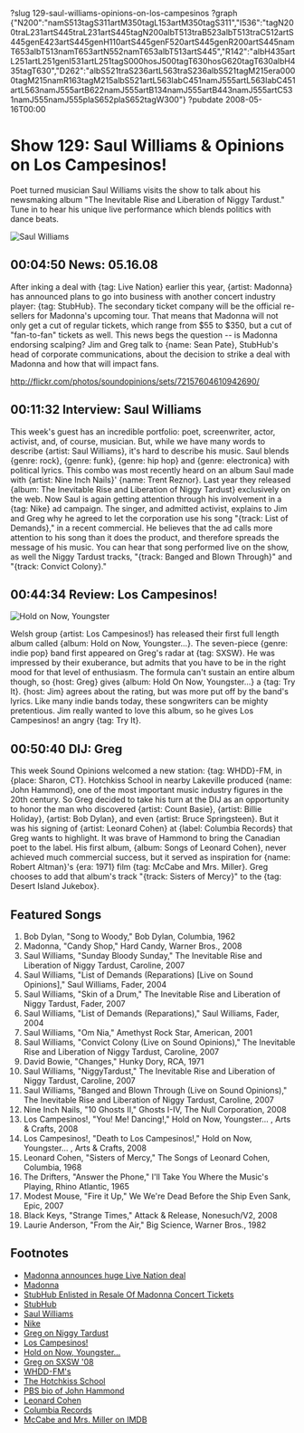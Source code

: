 ?slug 129-saul-williams-opinions-on-los-campesinos
?graph {"N200":"namS513tagS311artM350tagL153artM350tagS311","I536":"tagN200traL231artS445traL231artS445tagN200albT513traB523albT513traC512artS445genE423artS445genH110artS445genF520artS445genR200artS445namT653albT513namT653artN552namT653albT513artS445","R142":"albH435artL251artL251genI531artL251tagS000hosJ500tagT630hosG620tagT630albH435tagT630","D262":"albS521traS236artL563traS236albS521tagM215era0000tagM215namR163tagM215albS521artL563labC451namJ555artL563labC451artL563namJ555artB622namJ555artB134namJ555artB443namJ555artC531namJ555namJ555plaS652plaS652tagW300"}
?pubdate 2008-05-16T00:00

# Show 129: Saul Williams & Opinions on Los Campesinos!
Poet turned musician Saul Williams visits the show to talk about his newsmaking album "The Inevitable Rise and Liberation of Niggy Tardust." Tune in to hear his unique live performance which blends politics with dance beats.

![Saul Williams](http://static.soundopinions.org/images/2008/saulwilliams.jpg)

## 00:04:50 News: 05.16.08
After inking a deal with {tag: Live Nation} earlier this year, {artist: Madonna} has announced plans to go into business with another concert industry player: {tag: StubHub}. The secondary ticket company will be the official re-sellers for Madonna's upcoming tour. That means that Madonna will not only get a cut of regular tickets, which range from $55 to $350, but a cut of "fan-to-fan" tickets as well. This news begs the question -- is Madonna endorsing scalping? Jim and Greg talk to {name: Sean Pate}, StubHub's head of corporate communications, about the decision to strike a deal with Madonna and how that will impact fans.

http://flickr.com/photos/soundopinions/sets/72157604610942690/

## 00:11:32 Interview: Saul Williams
This week's guest has an incredible portfolio: poet, screenwriter, actor, activist, and, of course, musician. But, while we have many words to describe {artist: Saul Williams}, it's hard to describe his music. Saul blends {genre: rock}, {genre: funk}, {genre: hip hop} and {genre: electronica} with political lyrics. This combo was most recently heard on an album Saul made with {artist: Nine Inch Nails}' {name: Trent Reznor}. Last year they released {album: The Inevitable Rise and Liberation of Niggy Tardust} exclusively on the web. Now Saul is again getting attention through his involvement in a {tag: Nike} ad campaign. The singer, and admitted activist, explains to Jim and Greg why he agreed to let the corporation use his song "{track: List of Demands}," in a recent commercial. He believes that the ad calls more attention to his song than it does the product, and therefore spreads the message of his music. You can hear that song performed live on the show, as well the Niggy Tardust tracks, "{track: Banged and Blown Through}" and "{track: Convict Colony}."

## 00:44:34 Review: Los Campesinos!
![Hold on Now, Youngster](http://is1.mzstatic.com/image/thumb/Music/v4/2f/07/9b/2f079b45-7991-3786-2b71-8faf24cdbffe/source/600x600bb.jpg "256399168/594736099")

Welsh group {artist: Los Campesinos!} has released their first full length album called {album: Hold on Now, Youngster...}. The seven-piece {genre: indie pop} band first appeared on Greg's radar at {tag: SXSW}. He was impressed by their exuberance, but admits that you have to be in the right mood for that level of enthusiasm. The formula can't sustain an entire album though, so {host: Greg} gives {album: Hold On Now, Youngster...} a {tag: Try It}. {host: Jim} agrees about the rating, but was more put off by the band's lyrics. Like many indie bands today, these songwriters can be mighty pretentious. Jim really wanted to love this album, so he gives Los Campesinos! an angry {tag: Try It}.

## 00:50:40 DIJ: Greg
This week Sound Opinions welcomed a new station: {tag: WHDD}-FM, in {place: Sharon, CT}. Hotchkiss School in nearby Lakeville produced {name: John Hammond}, one of the most important music industry figures in the 20th century. So Greg decided to take his turn at the DIJ as an opportunity to honor the man who discovered {artist: Count Basie}, {artist: Billie Holiday}, {artist: Bob Dylan}, and even {artist: Bruce Springsteen}. But it was his signing of {artist: Leonard Cohen} at {label: Columbia Records} that Greg wants to highlight. It was brave of Hammond to bring the Canadian poet to the label. His first album, {album: Songs of Leonard Cohen}, never achieved much commercial success, but it served as inspiration for {name: Robert Altman}'s {era: 1971} film {tag: McCabe and Mrs. Miller}. Greg chooses to add that album's track "{track: Sisters of Mercy}" to the {tag: Desert Island Jukebox}.

## Featured Songs
1. Bob Dylan, "Song to Woody," Bob Dylan, Columbia, 1962
2. Madonna, "Candy Shop," Hard Candy, Warner Bros., 2008
3. Saul Williams, "Sunday Bloody Sunday," The Inevitable Rise and Liberation of Niggy Tardust, Caroline, 2007 
1. Saul Williams, "List of Demands (Reparations) [Live on Sound Opinions]," Saul Williams, Fader, 2004 
4. Saul Williams, "Skin of a Drum," The Inevitable Rise and Liberation of Niggy Tardust, Fader, 2007
5. Saul Williams, "List of Demands (Reparations)," Saul Williams, Fader, 2004
6. Saul Williams, "Om Nia," Amethyst Rock Star, American, 2001
7. Saul Williams, "Convict Colony (Live on Sound Opinions)," The Inevitable Rise and Liberation of Niggy Tardust, Caroline, 2007
8. David Bowie, "Changes," Hunky Dory, RCA, 1971
9. Saul Williams, "NiggyTardust," The Inevitable Rise and Liberation of Niggy Tardust, Caroline, 2007
10. Saul Williams, "Banged and Blown Through (Live on Sound Opinions)," The Inevitable Rise and Liberation of Niggy Tardust, Caroline, 2007
11. Nine Inch Nails, "10 Ghosts II," Ghosts I-IV, The Null Corporation, 2008
12. Los Campesinos!, "You! Me! Dancing!," Hold on Now, Youngster... , Arts & Crafts, 2008
13. Los Campesinos!, "Death to Los Campesinos!," Hold on Now, Youngster... , Arts & Crafts, 2008
14. Leonard Cohen, "Sisters of Mercy," The Songs of Leonard Cohen, Columbia, 1968
15. The Drifters, "Answer the Phone," I'll Take You Where the Music's Playing, Rhino Atlantic, 1965
16. Modest Mouse, "Fire it Up," We We're Dead Before the Ship Even Sank, Epic, 2007
17. Black Keys, "Strange Times," Attack & Release, Nonesuch/V2, 2008
18. Laurie Anderson, "From the Air," Big Science, Warner Bros., 1982

## Footnotes
- [Madonna announces huge Live Nation deal](http://www.msnbc.msn.com/id/21324512/)
- [Madonna](http://www.madonna.com/)
- [StubHub Enlisted in Resale Of Madonna Concert Tickets](http://online.wsj.com/article/SB121028659029779015.html?mod=googlenews_wsj)
- [StubHub](http://www.stubhub.com/)
- [Saul Williams](http://www.myspace.com/saulwilliams)
- [Nike](http://www.nike.com/)
- [Greg on Niggy Tardust](http://leisureblogs.chicagotribune.com/turn_it_up/2008/04/saul-williams-s.html)
- [Los Campesinos!](http://www.loscampesinos.com/)
- [Hold on Now, Youngster...](http://www.metacritic.com/music/hold-on-now-youngster/los-campesinos!)
- [Greg on SXSW '08](http://leisureblogs.chicagotribune.com/turn_it_up/2008/03/south-by-sout-1.html)
- [WHDD-FM's](http://www.whddfm.com/)
- [The Hotchkiss School](http://www.hotchkiss.org/)
- [PBS bio of John Hammond](http://www.pbs.org/wnet/americanmasters/database/hammond_j.html)
- [Leonard Cohen](http://www.leonardcohen.com/)
- [Columbia Records](http://www.columbiarecords.com/)
- [McCabe and Mrs. Miller on IMDB](http://www.imdb.com/title/tt0067411/)
